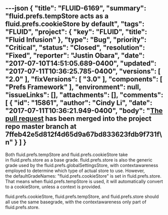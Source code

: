 ---json
{
  "title": "FLUID-6169",
  "summary": "fluid.prefs.tempStore acts as a fluid.prefs.cookieStore by default",
  "tags": "FLUID",
  "project": {
    "key": "FLUID",
    "title": "Fluid Infusion"
  },
  "type": "Bug",
  "priority": "Critical",
  "status": "Closed",
  "resolution": "Fixed",
  "reporter": "Justin Obara",
  "date": "2017-07-10T14:51:05.689-0400",
  "updated": "2017-07-11T10:36:25.785-0400",
  "versions": [
    "2.0"
  ],
  "fixVersions": [
    "3.0"
  ],
  "components": [
    "Prefs Framework"
  ],
  "environment": null,
  "issueLinks": [],
  "attachments": [],
  "comments": [
    {
      "id": "15861",
      "author": "Cindy Li",
      "date": "2017-07-11T10:36:21.949-0400",
      "body": "[The pull request](https://github.com/fluid-project/infusion/pull/833) has been merged into the project repo master branch at 7ffeb42e5d812f4d65d9a67bd833623fdb9f731f\n"
    }
  ]
}
---
Both fluid.prefs.tempStore and fluid.prefs.cookieStore take in fluid.prefs.store as a base grade. fluid.prefs.store is also the generic grade used by the fluid.prefs.globalSettingsStore, with contextawareness employed to determine which type of actual store to use. However, the defaultGradeNames: "fluid.prefs.cookieStore" is set in fluid.prefs.store. That means when fluid.prefs.tempStore is used, it will automatically convert to a cookieStore, unless a context is provided. 

fluid.prefs.cookieStore, fluid.prefs.tempStore, and fluid.prefs.store should all use the same basegrade, with the contextawareness only part of fluid.prefs.store.

        
